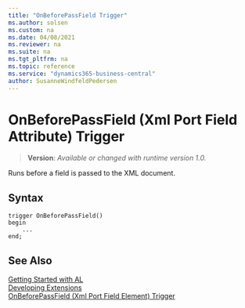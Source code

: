 ```yaml
---
title: "OnBeforePassField Trigger"
ms.author: solsen
ms.custom: na
ms.date: 04/08/2021
ms.reviewer: na
ms.suite: na
ms.tgt_pltfrm: na
ms.topic: reference
ms.service: "dynamics365-business-central"
author: SusanneWindfeldPedersen
---
```

[//]: # (START>DO_NOT_EDIT)
[//]: # (IMPORTANT:Do not edit any of the content between here and the END>DO_NOT_EDIT.)
[//]: # (Any modifications should be made in the .xml files in the ModernDev repo.)

# OnBeforePassField (Xml Port Field Attribute) Trigger
> **Version**: _Available or changed with runtime version 1.0._


Runs before a field is passed to the XML document.

## Syntax
```
trigger OnBeforePassField()
begin
    ...
end;
```



[//]: # (IMPORTANT: END>DO_NOT_EDIT)
## See Also  
[Getting Started with AL](../devenv-get-started.md)  
[Developing Extensions](../devenv-dev-overview.md)  
[OnBeforePassField (Xml Port Field Element) Trigger](../xmlportfieldelement/devenv-onbeforepassfield-xmlportfieldelement-trigger.md)
